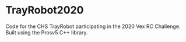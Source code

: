 # TrayRobot2020
Code for the CHS TrayRobot participating in the 2020 Vex RC Challenge. Built using the Prosv5 C++ library. 
